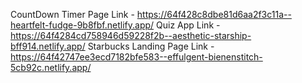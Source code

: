 CountDown Timer Page Link - https://64f428c8dbe81d6aa2f3c11a--heartfelt-fudge-9b8fbf.netlify.app/ 
Quiz App Link - https://64f4284cd758946d59228f2b--aesthetic-starship-bff914.netlify.app/ 
Starbucks Landing Page Link - https://64f42747ee3ecd7182bfe583--effulgent-bienenstitch-5cb92c.netlify.app/
